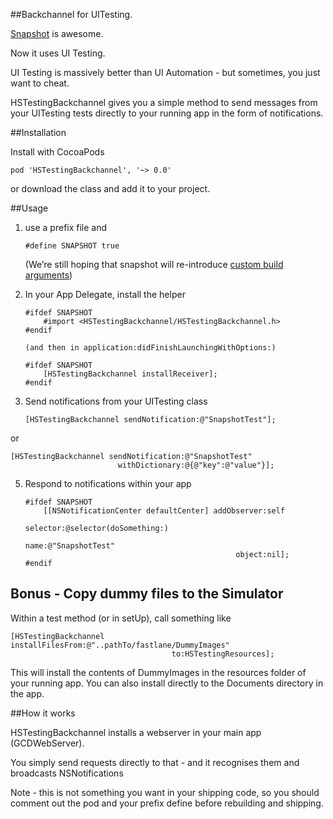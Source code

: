 
##Backchannel for UITesting.

[Snapshot][1] is awesome. 

Now it uses UI Testing.

UI Testing is massively better than UI Automation - but sometimes, you just want to cheat.

HSTestingBackchannel gives you a simple method to send messages from your UITesting tests directly to your running app in the form of notifications.

##Installation

Install with CocoaPods

    pod 'HSTestingBackchannel', '~> 0.0'

or download the class and add it to your project.  

##Usage

 1. use a prefix file and 

        #define SNAPSHOT true

	(We’re still hoping that snapshot will re-introduce [custom build arguments][2])

 2. In your App Delegate, install the
    helper

        #ifdef SNAPSHOT
			#import <HSTestingBackchannel/HSTestingBackchannel.h>
		#endif

        (and then in application:didFinishLaunchingWithOptions:)

        #ifdef SNAPSHOT
            [HSTestingBackchannel installReceiver];
        #endif

 3. Send notifications from your UITesting class


        [HSTestingBackchannel sendNotification:@"SnapshotTest"];

or

    [HSTestingBackchannel sendNotification:@"SnapshotTest"
                            withDictionary:@{@"key":@"value"}];

 5. Respond to notifications within your app

        #ifdef SNAPSHOT
            [[NSNotificationCenter defaultCenter] addObserver:self
                                                     selector:@selector(doSomething:)
                                                         name:@"SnapshotTest" 
                                                       object:nil];    
        #endif


## Bonus -  Copy dummy files to the Simulator

Within a test method (or in setUp), call something like

	[HSTestingBackchannel installFilesFrom:@"..pathTo/fastlane/DummyImages" 
                                        to:HSTestingResources];



This will install the contents of DummyImages in the resources folder of your running app.
You can also install directly to the Documents directory in the app.

##How it works

HSTestingBackchannel installs a webserver in your main app (GCDWebServer). 

You simply send requests directly to that - and it recognises them and broadcasts NSNotifications

Note - this is not something you want in your shipping code, so you should comment out the pod and your prefix define before rebuilding and shipping.

  [1]: https://github.com/KrauseFx/snapshot
  [2]: https://github.com/fastlane/snapshot/issues/241